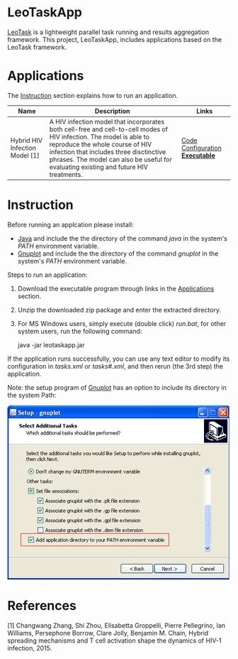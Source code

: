 # LeoTaskApp

[LeoTask](http://github.com/mleoking/LeoTask) is a lightweight parallel task running and results aggregation framework. This project, LeoTaskApp, includes applications based on the LeoTask framework.

# Applications

The [Instruction](#instruction) section explains how to run an application.

Name  | Description | Links
----- |-------------|----------
Hybrid HIV Infection Model [1] | A HIV infection model that incorporates both cell-free and cell-to-cell modes of HIV infection. The model is able to reproduce the whole course of HIV infection that includes three disctinctive phrases. The model can also be useful for evaluating existing and future HIV treatments. | [Code](leotaskapp/src/org/leores/task/app/ModelHIV.java) [Configuration](leotaskapp/demo/modelhiv.xml) [**Executable**](leotaskapp/demo/modelhiv.zip?raw=true)

# Instruction

Before running an applcation please install:

* [Java](http://www.oracle.com/technetwork/java/javase/downloads/jdk7-downloads-1880260.html) and include the the directory of the command _java_ in the system's _PATH_ environment variable.
* [Gnuplot](http://sourceforge.net/projects/gnuplot/files/gnuplot/4.6.5/) and include the the directory of the command _gnuplot_ in the system's _PATH_ environment variable.

Steps to run an application:

1. Download the executable program through links in the [Applications](#applications) section.
2. Unzip the downloaded zip package and enter the extracted directory.
3. For MS Windows users, simply execute (double click) _run.bat_, for other system users, run the following command:

    java -jar leotaskapp.jar

If the application runs successfully, you can use any text editor to modify its configuration in _tasks.xml_ or _tasks#.xml_, and then rerun (the 3rd step) the application.

Note: the setup program of [Gnuplot](http://sourceforge.net/projects/gnuplot/files/gnuplot/4.6.5/) has an option to include its directory in the system Path:

![Gnuplot setup option to add its directory to the system Path variable](leotaskapp/doc/tick_gnuplot_setup_add_direcotory_to_Path.png)

# References

[1] Changwang Zhang, Shi Zhou, Elisabetta Groppelli, Pierre Pellegrino, Ian Williams, Persephone Borrow, Clare Jolly, Benjamin M. Chain, Hybrid spreading mechanisms and T cell activation shape the dynamics of HIV-1 infection, 2015.
